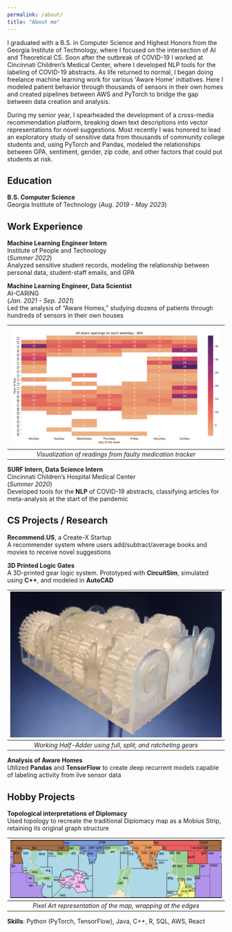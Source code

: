 ```yaml
---
permalink: /about/
title: "About me"
---
```

I graduated with a B.S. in Computer Science and Highest Honors from the Georgia Institute of Technology, where I focused on the intersection of AI and Theoretical CS. Soon after the outbreak of COVID-19 I worked at Cincinnati Children’s Medical Center, where I developed NLP tools for the labeling of COVID-19 abstracts. As life returned to normal, I began doing freelance machine learning work for various 'Aware Home' initiatives. Here I modeled patient behavior through thousands of sensors in their own homes and created pipelines between AWS and PyTorch to bridge the gap between data creation and analysis.

During my senior year, I spearheaded the development of a cross-media recommendation platform, breaking down text descriptions into vector representations for novel suggestions. Most recently I was honored to lead an exploratory study of sensitive data from thousands of community college students and, using PyTorch and Pandas, modeled the relationships between GPA, sentiment, gender, zip code, and other factors that could put students at risk.

## Education			        		
**B.S. Computer Science**  
Georgia Institute of Technology (_Aug. 2019 - May 2023_)

## Work Experience
**Machine Learning Engineer Intern**  
Institute of People and Technology  
(_Summer 2022_)  
Analyzed sensitive student records, modeling the relationship between personal data, student-staff emails, and GPA

**Machine Learning Engineer, Data Scientist**  
AI-CARING  
(_Jan. 2021 - Sep. 2021_)  
Led the analysis of “Aware Homes,” studying dozens of patients through hundreds of sensors in their own houses

| ![med_visualization](/assets/images/med_graphic.png)| 
|:--:| 
| *Visualization of readings from faulty medication tracker* |

**SURF Intern, Data Science Intern**  
Cincinnati Children’s Hospital Medical Center  
(_Summer 2020_)  
Developed tools for the **NLP** of COVID-19 abstracts, classifying articles for meta-analysis at the start of the pandemic

## CS Projects / Research
**Recommend.US**, a Create-X Startup  
A recommender system where users add/subtract/average books and movies to receive novel suggestions

**3D Printed Logic Gates**  
A 3D-printed gear logic system. Prototyped with **CircuitSim**, simulated using **C++**, and modeled in **AutoCAD**

| ![working half-adder](/assets/images/gear_project.jpg) |
|:--:| 
| *Working Half-Adder using full, split, and ratcheting gears* |

**Analysis of Aware Homes**  
Utilized **Pandas** and **TensorFlow** to create deep recurrent models capable of labeling activity from live sensor data

## Hobby Projects
**Topological interpretations of Diplomacy**  
Used topology to recreate the traditional Diplomacy map as a Mobius Strip, retaining its original graph structure

| ![mobius_diplomacy](/assets/images/mobius_diplomacy.png) |
|:--:| 
| *Pixel Art representation of the map, wrapping at the edges* |

**Skills**: Python (PyTorch, TensorFlow), Java, C++, R, SQL, AWS, React
